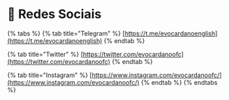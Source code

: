 # 🔰 Redes Sociais

{% tabs %}
{% tab title="Telegram" %}
[https://t.me/evocardanoenglish](https://t.me/evocardanoenglish)
{% endtab %}

{% tab title="Twitter" %}
[https://twitter.com/evocardanoofc](https://twitter.com/evocardanoofc)
{% endtab %}

{% tab title="Instagram" %}
[https://www.instagram.com/evocardanoofc/](https://www.instagram.com/evocardanoofc/)
{% endtab %}
{% endtabs %}
